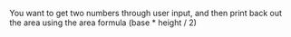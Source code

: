 You want to get two numbers through user input, and then print back out the area using the area formula (base * height / 2)